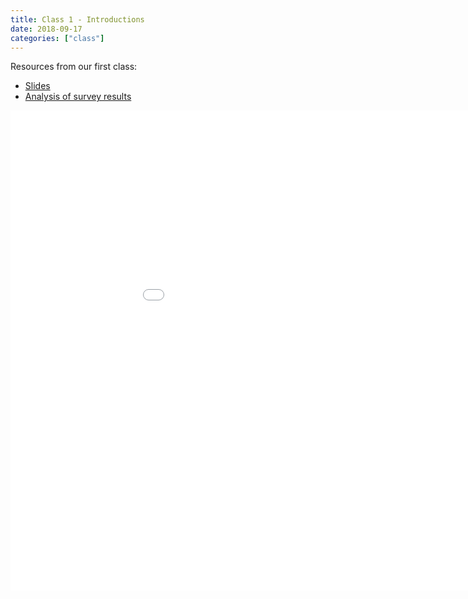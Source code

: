 ```yaml
---
title: Class 1 - Introductions
date: 2018-09-17
categories: ["class"]
---
```


Resources from our first class:

* [Slides](/slides/2018-09-17-Intro_to_Course.html)
* [Analysis of survey results](https://github.com/jbryer/CRJ504Fall2018/blob/master/R/StudentSurvey.R)

<!--more-->

<iframe src="/slides/2018-09-17-Intro_to_Course.html#1" width="1024px" height="768px"  frameborder="0" allowfullscreen>
</iframe>
